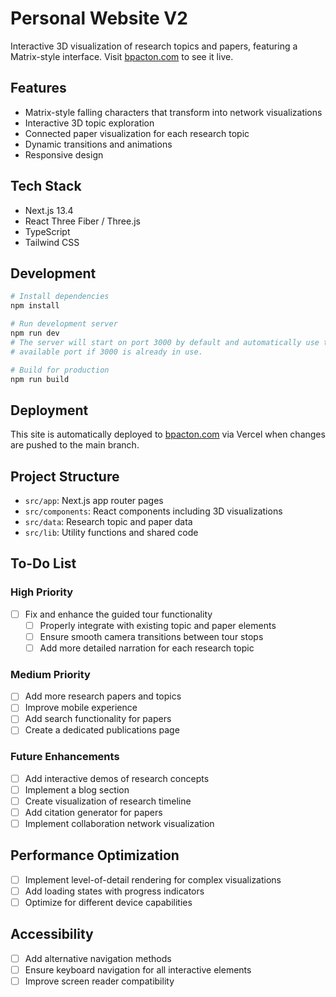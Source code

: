 # Personal Website V2

Interactive 3D visualization of research topics and papers, featuring a Matrix-style interface. Visit [bpacton.com](https://bpacton.com) to see it live.

## Features

- Matrix-style falling characters that transform into network visualizations
- Interactive 3D topic exploration
- Connected paper visualization for each research topic
- Dynamic transitions and animations
- Responsive design

## Tech Stack

- Next.js 13.4
- React Three Fiber / Three.js
- TypeScript
- Tailwind CSS

## Development

```bash
# Install dependencies
npm install

# Run development server
npm run dev
# The server will start on port 3000 by default and automatically use the next
# available port if 3000 is already in use.

# Build for production
npm run build
```

## Deployment

This site is automatically deployed to [bpacton.com](https://bpacton.com) via Vercel when changes are pushed to the main branch.

## Project Structure

- `src/app`: Next.js app router pages
- `src/components`: React components including 3D visualizations
- `src/data`: Research topic and paper data
- `src/lib`: Utility functions and shared code

## To-Do List

### High Priority
- [ ] Fix and enhance the guided tour functionality
  - [ ] Properly integrate with existing topic and paper elements
  - [ ] Ensure smooth camera transitions between tour stops
  - [ ] Add more detailed narration for each research topic

### Medium Priority
- [ ] Add more research papers and topics
- [ ] Improve mobile experience
- [ ] Add search functionality for papers
- [ ] Create a dedicated publications page

### Future Enhancements
- [ ] Add interactive demos of research concepts
- [ ] Implement a blog section
- [ ] Create visualization of research timeline
- [ ] Add citation generator for papers
- [ ] Implement collaboration network visualization

## Performance Optimization
- [ ] Implement level-of-detail rendering for complex visualizations
- [ ] Add loading states with progress indicators
- [ ] Optimize for different device capabilities

## Accessibility
- [ ] Add alternative navigation methods
- [ ] Ensure keyboard navigation for all interactive elements
- [ ] Improve screen reader compatibility
